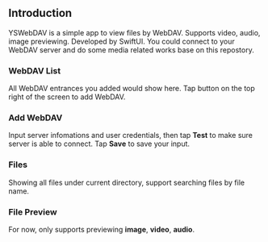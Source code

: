## Introduction

YSWebDAV is a simple app to view files by WebDAV. Supports video, audio, image previewing. Developed by SwiftUI. You could connect to your WebDAV server and do some media related works base on this repostory.

### WebDAV List

All WebDAV entrances you added would show here. Tap button on the top right of the screen to add WebDAV.

### Add WebDAV

Input server infomations and user credentials, then tap **Test** to make sure server is able to connect. Tap **Save** to save your input.

### Files

Showing all files under current directory, support searching files by file name.

### File Preview

For now, only supports previewing **image**, **video**, **audio**.